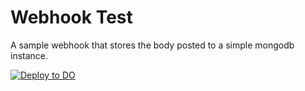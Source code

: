 # Webhook Test

A sample webhook that stores the body posted to a simple mongodb instance.

[![Deploy to DO](https://www.deploytodo.com/do-btn-blue.svg)](https://cloud.digitalocean.com/apps/new?repo=https://github.com/koocbor/do-webhook-test/tree/main)
